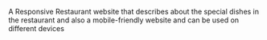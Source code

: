 A Responsive Restaurant website that describes about the special dishes in the restaurant and also a mobile-friendly website and can be used on different devices
